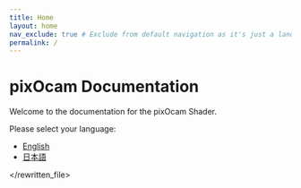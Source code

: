 ```yaml
---
title: Home
layout: home
nav_exclude: true # Exclude from default navigation as it's just a landing page
permalink: /
---
```


# pixOcam Documentation

Welcome to the documentation for the pixOcam Shader.

Please select your language:

*   [English](/en/)
*   [日本語](/ja/)

</rewritten_file> 